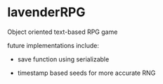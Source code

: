 # lavenderRPG
Object oriented text-based RPG game 

future implementations include:

- save function using serializable

- timestamp based seeds for more accurate RNG


